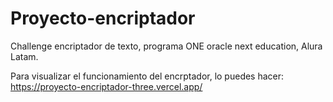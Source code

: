 # Proyecto-encriptador

Challenge encriptador de texto, programa ONE oracle next education, Alura Latam.

Para visualizar el funcionamiento del encrptador, lo puedes hacer: https://proyecto-encriptador-three.vercel.app/
